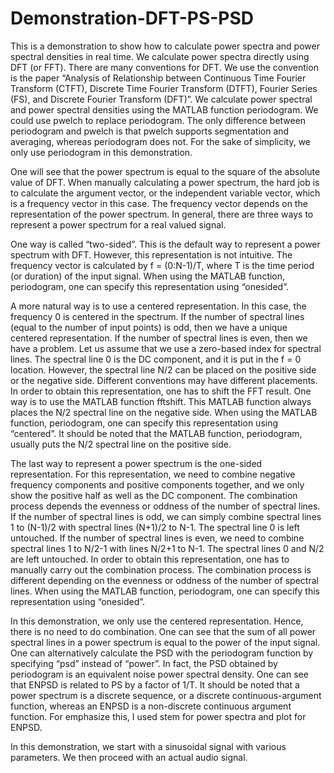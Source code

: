 # Demonstration-DFT-PS-PSD

This is a demonstration to show how to calculate power spectra and power spectral densities in real time. We calculate power spectra directly using DFT (or FFT). There are many conventions for DFT. We use the convention is the paper “Analysis of Relationship between Continuous Time Fourier Transform (CTFT), Discrete Time Fourier Transform (DTFT), Fourier Series (FS), and Discrete Fourier Transform (DFT)”. We calculate power spectral and power spectral densities using the MATLAB function periodogram. We could use pwelch to replace periodogram. The only difference between periodogram and pwelch is that pwelch supports segmentation and averaging, whereas periodogram does not. For the sake of simplicity, we only use periodogram in this demonstration.

One will see that the power spectrum is equal to the square of the absolute value of DFT. When manually calculating a power spectrum, the hard job is to calculate the argument vector, or the independent variable vector, which is a frequency vector in this case. The frequency vector depends on the representation of the power spectrum. In general, there are three ways to represent a power spectrum for a real valued signal.

One way is called “two-sided”. This is the default way to represent a power spectrum with DFT. However, this representation is not intuitive. The frequency vector is calculated by f = (0:N-1)/T, where T is the time period (or duration) of the input signal. When using the MATLAB function, periodogram, one can specify this representation using “onesided”.

A more natural way is to use a centered representation. In this case, the frequency 0 is centered in the spectrum. If the number of spectral lines (equal to the number of input points) is odd, then we have a unique centered representation. If the number of spectral lines is even, then we have a problem. Let us assume that we use a zero-based index for spectral lines. The spectral line 0 is the DC component, and it is put in the f = 0 location. However, the spectral line N/2 can be placed on the positive side or the negative side. Different conventions may have different placements. In order to obtain this representation, one has to shift the FFT result. One way is to use the MATLAB function fftshift. This MATLAB function always places the N/2 spectral line on the negative side. When using the MATLAB function, periodogram, one can specify this representation using “centered”. It should be noted that the MATLAB function, periodogram, usually puts the N/2 spectral line on the positive side.

The last way to represent a power spectrum is the one-sided representation. For this representation, we need to combine negative frequency components and positive components together, and we only show the positive half as well as the DC component. The combination process depends the evenness or oddness of the number of spectral lines. If the number of spectral lines is odd, we can simply combine spectral lines 1 to (N-1)/2 with spectral lines (N+1)/2 to N-1. The spectral line 0 is left untouched. If the number of spectral lines is even, we need to combine spectral lines 1 to N/2-1 with lines N/2+1 to N-1. The spectral lines 0 and N/2 are left untouched. In order to obtain this representation, one has to manually carry out the combination process. The combination process is different depending on the evenness or oddness of the number of spectral lines. When using the MATLAB function, periodogram, one can specify this representation using “onesided”.

In this demonstration, we only use the centered representation. Hence, there is no need to do combination. One can see that the sum of all power spectral lines in a power spectrum is equal to the power of the input signal. One can alternatively calculate the PSD with the periodogram function by specifying “psd” instead of “power”. In fact, the PSD obtained by periodogram is an equivalent noise power spectral density. One can see that ENPSD is related to PS by a factor of 1/T. It should be noted that a power spectrum is a discrete sequence, or a discrete continuous-argument function, whereas an ENPSD is a non-discrete continuous argument function. For emphasize this, I used stem for power spectra and plot for ENPSD.

In this demonstration, we start with a sinusoidal signal with various parameters. We then proceed with an actual audio signal.

